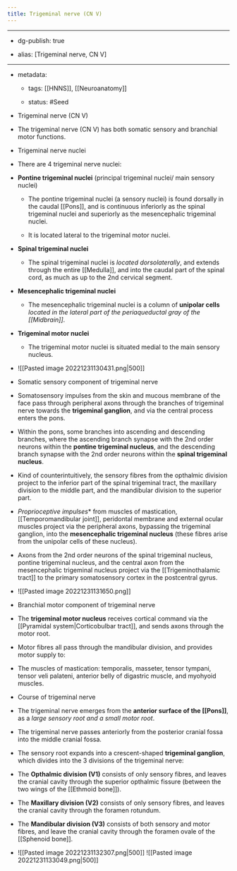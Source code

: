 ```yaml
---
title: Trigeminal nerve (CN V)
---
```


- --

- dg-publish: true

- alias: [Trigeminal nerve, CN V]

- --

- metadata:
	 - tags: [[HNNS]], [[Neuroanatomy]]

	 - status: #Seed 

- Trigeminal nerve (CN V)

- The trigeminal nerve (CN V) has both somatic sensory and branchial motor functions.

- Trigeminal nerve nuclei

- There are 4 trigeminal nerve nuclei:

- **Pontine trigeminal nuclei** (principal trigeminal nuclei/ main sensory nuclei)
	 - The pontine trigeminal nuclei (a sensory nuclei) is found dorsally in the caudal [[Pons]], and is continuous inferiorly as the spinal trigeminal nuclei and superiorly as the mesencephalic trigeminal nuclei.

	 - It is located lateral to the trigeminal motor nuclei.

- **Spinal trigeminal nuclei**
	 - The spinal trigeminal nuclei is *located dorsolaterally*, and extends through the entire [[Medulla]], and into the caudal part of the spinal cord, as much as up to the 2nd cervical segment.

- **Mesencephalic trigeminal nuclei**
	 - The mesencephalic trigeminal nuclei is a column of **unipolar cells** *located in the lateral part of the periaqueductal gray of the [[Midbrain]]*.

- **Trigeminal motor nuclei**
	 - The trigeminal motor nuclei is situated medial to the main sensory nucleus.

- ![[Pasted image 20221231130431.png|500]]

- Somatic sensory component of trigeminal nerve

- Somatosensory impulses from the skin and mucous membrane of the face pass through peripheral axons through the branches of trigeminal nerve towards the **trigeminal ganglion**, and via the central process enters the pons.

- Within the pons, some branches into ascending and descending branches, where the ascending branch synapse with the 2nd order neurons within the **pontine trigeminal nucleus**, and the descending branch synapse with the 2nd order neurons within the **spinal trigeminal nucleus**.

- Kind of counterintuitively, the sensory fibres from the opthalmic division project to the inferior part of the spinal trigeminal tract, the maxillary division to the middle part, and the mandibular division to the superior part.

- *Proprioceptive impulses** from muscles of mastication, [[Temporomandibular joint]], peridontal membrane and external ocular muscles project via the peripheral axons, bypassing the trigeminal ganglion, into the **mesencephalic trigeminal nucleus** (these fibres arise from the unipolar cells of these nucleus).

- Axons from the 2nd order neurons of the spinal trigeminal nucleus, pontine trigeminal nucleus, and the central axon from the mesencephalic trigeminal nucleus project via the [[Trigeminothalamic tract]] to the primary somatosensory cortex in the postcentral gyrus.

- ![[Pasted image 20221231131650.png]]

- Branchial motor component of trigeminal nerve

- The **trigeminal motor nucleus** receives cortical command via the [[Pyramidal system|Corticobulbar tract]], and sends axons through the motor root.

- Motor fibres all pass through the mandibular division, and provides motor supply to:

- The muscles of mastication: temporalis, masseter, tensor tympani, tensor veli palateni, anterior belly of digastric muscle, and myohyoid muscles.

- Course of trigeminal nerve

- The trigeminal nerve emerges from the **anterior surface of the [[Pons]]**, as a *large sensory root and a small motor root*.

- The trigeminal nerve passes anteriorly from the posterior cranial fossa into the middle cranial fossa.

- The sensory root expands into a crescent-shaped **trigeminal ganglion**, which divides into the 3 divisions of the trigeminal nerve:

- The **Opthalmic division (V1)** consists of only sensory fibres, and leaves the cranial cavity through the superior opthalmic fissure (between the two wings of the [[Ethmoid bone]]).

- The **Maxillary division (V2)** consists of only sensory fibres, and leaves the cranial cavity through the foramen rotundum.

- The **Mandibular division (V3)** consists of both sensory and motor fibres, and leave the cranial cavity through the foramen ovale of the [[Sphenoid bone]].

- ![[Pasted image 20221231132307.png|500]] ![[Pasted image 20221231133049.png|500]]
